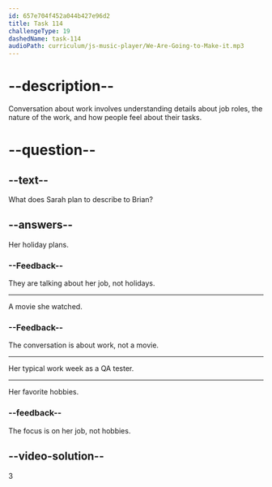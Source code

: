 ```yaml
---
id: 657e704f452a044b427e96d2
title: Task 114
challengeType: 19
dashedName: task-114
audioPath: curriculum/js-music-player/We-Are-Going-to-Make-it.mp3
---
```


<!-- (audio) Brian: Hey, Sarah! How's work as a QA tester? Is it really challenging?

Sarah: Sometimes. Let me tell you how my week usually goes. -->

# --description--

Conversation about work involves understanding details about job roles, the nature of the work, and how people feel about their tasks.

# --question--

## --text--

What does Sarah plan to describe to Brian?

## --answers--

Her holiday plans.

### --Feedback--

They are talking about her job, not holidays.

---

A movie she watched.

### --Feedback--

The conversation is about work, not a movie.

---

Her typical work week as a QA tester.

---

Her favorite hobbies.

### --feedback--

The focus is on her job, not hobbies.

## --video-solution--

3
